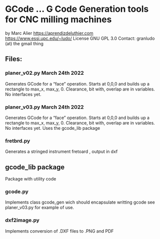# GCode ... G Code Generation tools for CNC milling machines
by Marc Alier https://aprendizdeluthier.com https://www.essi.upc.edu/~ludo/
License GNU GPL 3.0
Contact: granludo (at) the gmail thing

## Files:
### planer_v02.py March 24th 2022
Generates GCode for a “face” operation. Starts at 0,0,0 and builds up a rectangle to max_x, max_y, 0. Clearance, bit with, overlap are in variables. No interfaces yet.

### planer_v03.py March 24th 2022
Generates GCode for a “face” operation. Starts at 0,0,0 and builds up a rectangle to max_x, max_y, 0. Clearance, bit with, overlap are in variables. No interfaces yet.
Uses the gcode_lib package

### fretbrd.py

Generates a stringed instrument fretoard , output in dxf

## gcode_lib package
Package with utility code
### gcode.py
Implements class gcode_gen wich should encapsulate writting gcode see planer_v03.py for example of use.

### dxf2image.py

Implements conversion of .DXF files to .PNG and PDF 
